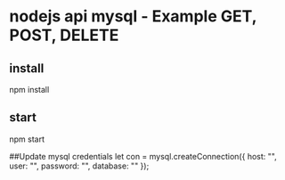 # nodejs api mysql - Example GET, POST, DELETE

## install
npm install 

## start
npm start

##Update mysql credentials 
let con = mysql.createConnection({
  host: "",
  user: "",
  password: "",
  database: ""
});
